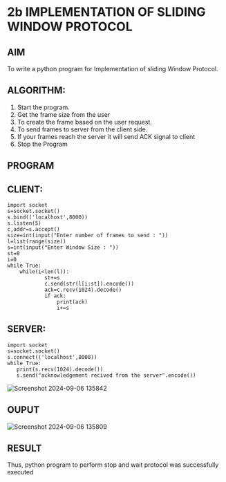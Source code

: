 # 2b IMPLEMENTATION OF SLIDING WINDOW PROTOCOL
## AIM
To write a python program for Implementation of sliding Window Protocol.
## ALGORITHM:
1. Start the program.
2. Get the frame size from the user
3. To create the frame based on the user request.
4. To send frames to server from the client side.
5. If your frames reach the server it will send ACK signal to client
6. Stop the Program
## PROGRAM
 
## CLIENT: 
``` 
import socket 
s=socket.socket() 
s.bind(('localhost',8000)) 
s.listen(5) 
c,addr=s.accept() 
size=int(input("Enter number of frames to send : ")) 
l=list(range(size)) 
s=int(input("Enter Window Size : ")) 
st=0 
i=0 
while True: 
    while(i<len(l)): 
            st+=s 
            c.send(str(l[i:st]).encode()) 
            ack=c.recv(1024).decode() 
            if ack: 
                print(ack) 
                i+=s 
 ```
## SERVER: 
 ```
import socket 
s=socket.socket() 
s.connect(('localhost',8000)) 
while True:    
    print(s.recv(1024).decode()) 
    s.send("acknowledgement recived from the server".encode())
```
![Screenshot 2024-09-06 135842](https://github.com/user-attachments/assets/4fb0eb32-a760-44d0-b9f5-5a3afdf59ab1)
## OUPUT
![Screenshot 2024-09-06 135809](https://github.com/user-attachments/assets/b95c9629-c8b7-44d8-8683-e66389ce8da8)


## RESULT
Thus, python program to perform stop and wait protocol was successfully executed
